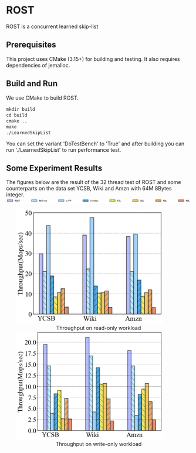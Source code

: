 # ROST
ROST is a concurrent learned skip-list

## Prerequisites
This project uses CMake (3.15+) for building and testing.
It also requires dependencies of jemalloc.

## Build and Run
We use CMake to build ROST.
```shell
mkdir build
cd build
cmake ..
make
./LearnedSkipList
```
You can set the variant 'DoTestBench' to 'True' and after building you can run './LearnedSkipList' to run performance test.

## Some Experiment Results
The figures below are the result of the 32 thread test of ROST and some counterparts on the data set YCSB, Wiki and Amzn with  64M 8Bytes integer.
![Image Title](./legend.png)
<center class="half">
<img src="./read-only.png" width="400"/>
 &emsp; &emsp;&emsp;Throughput on read-only workload 
 <img src="./write-only.png" width="400"/>
&emsp; &emsp;&emsp;Throughput on write-only workload
</center>
